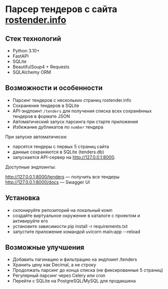# Парсер тендеров с сайта [rostender.info](https://rostender.info/extsearch)
## Стек технологий

-  Python 3.10+
-  FastAPI
-  SQLite
-  BeautifulSoup4 + Requests
-  SQLAlchemy ORM

## Возможности и особенности

- Парсинг тендеров с нескольких страниц rostender.info
- Сохранение тендеров в SQLite
- API-эндпоинт `/tenders` для получения списка всех сохранённых тендеров в формате JSON
- Автоматический запуск парсинга при старте приложения
- Избежание дубликатов по `number` тендера

При запуске автоматически:

- парсятся тендеры с первых 5 страниц сайта
- данные сохраняются в SQLite (tenders.db)
- запускается API-сервер на http://127.0.0.1:8000.

Доступные эндпоинты:

http://127.0.0.1:8000/tenders — получить все тендеры
http://127.0.0.1:8000/docs — Swagger UI

## Установка

- склонируйте репозиторий на локальный комп
- создайте виртуальное окружение в каталоге с проектом и активируйте его
- установите зависимости pip install -r requirements.txt
- запустите приложение командой uvicorn main:app --reload

## Возможные улучшения

- Добавить пагинацию и фильтрацию на эндпоинт /tenders
- Хранить цену как Decimal, а не строку
- Продолжать парсинг до конца списка (не фиксированные 5 страниц)
- Регулярный парсинг через Celery или cron
- Перейти с SQLite на PostgreSQL/MySQL для продакшена
